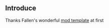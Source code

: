 ## Introduce
Thanks Fallen's wonderful [mod template](https://github.com/Fallen-Breath/fabric-mod-template) at first